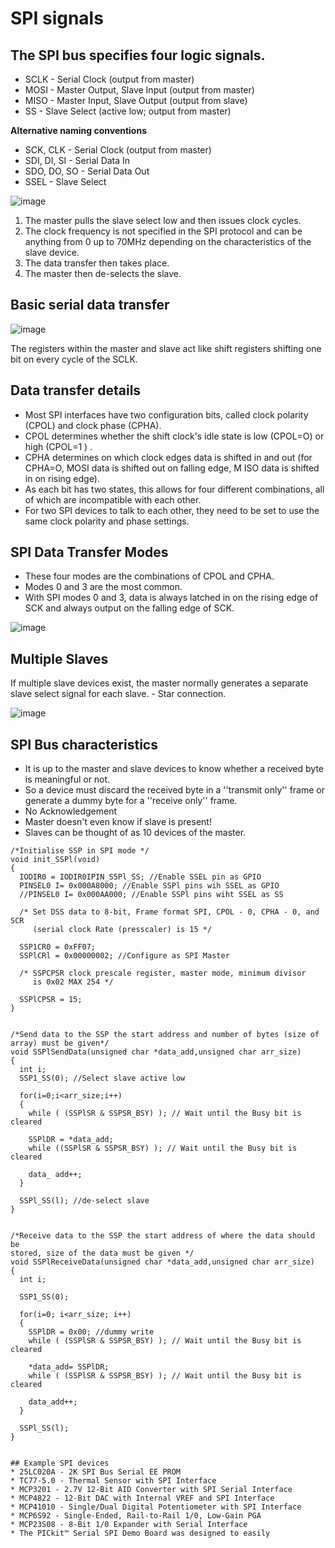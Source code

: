 # SPI signals 
## The SPI bus specifies four logic signals. 
* SCLK - Serial Clock (output from master) 
*  MOSI - Master Output, Slave Input (output from master) 
*  MISO - Master Input, Slave Output (output from slave) 
* SS - Slave Select (active low; output from master) 

<b>Alternative naming conventions</b> 
* SCK, CLK - Serial Clock (output from master) 
*  SDI, DI, SI - Serial Data In 
* SDO, DO, SO - Serial Data Out 
* SSEL - Slave Select

![image](https://user-images.githubusercontent.com/44589560/145690779-8f8c1b7b-92e1-4e45-8843-474a383ed473.png)

1. The master pulls the slave select low and then issues clock cycles. 
2. The clock frequency is not specified in the SPI protocol and can be anything from 0 up to 70MHz depending on the characteristics of the slave device. 
3. The data transfer then takes place. 
4. The master then de-selects the slave.

## Basic serial data transfer

![image](https://user-images.githubusercontent.com/44589560/145690830-2380f27e-f524-4100-afb2-6b9cb356e48a.png)

The registers within the master and slave act like shift registers shifting one bit on every cycle of the SCLK.

## Data transfer details 
* Most SPI interfaces have two configuration bits, called clock polarity (CPOL) and clock phase (CPHA). 
* CPOL determines whether the shift clock's idle state is low (CPOL=O) or high (CPOL=1 ) . 
* CPHA determines on which clock edges data is shifted in and out (for CPHA=O, MOSI data is shifted out on falling edge, M ISO data is shifted in on rising edge). 
* As each bit has two states, this allows for four different combinations, all of which are incompatible with each other. 
* For two SPI devices to talk to each other, they need to be set to use the same clock polarity and phase settings.

## SPI Data Transfer Modes
* These four modes are the combinations of CPOL and CPHA. 
* Modes 0 and 3 are the most common. 
* With SPI modes 0 and 3, data is always latched in on the rising edge of SCK and always output on the falling edge of SCK.

![image](https://user-images.githubusercontent.com/44589560/145690981-e0ee697f-b1ba-4172-87b2-9ab7cab98110.png)

## Multiple Slaves
 If multiple slave devices exist, the master normally generates a separate slave select signal for each slave. - Star connection. 

![image](https://user-images.githubusercontent.com/44589560/145691012-0e2cc3db-6883-4d8d-866c-3320fa354c84.png)

## SPI Bus characteristics 
* It is up to the master and slave devices to know whether a received byte is meaningful or not. 
* So a device must discard the received byte in a ''transmit only'' frame or generate a dummy byte for a ''receive only'' frame. 
* No Acknowledgement 
* Master doesn't even know if slave is present! 
* Slaves can be thought of as 10 devices of the master.

```
/*Initialise SSP in SPI mode */ 
void init_SSPl(void) 
{
  IODIR0 = IODIR0IPIN_S5Pl_SS; //Enable SSEL pin as GPIO
  PINSEL0 I= 0x000A8000; //Enable SSPl pins wih SSEL as GPIO
  //PINSEL0 I= 0x000AA000; //Enable SSPl pins wiht SSEL as SS 

  /* Set DSS data to 8-bit, Frame format SPI, CPOL - 0, CPHA - 0, and SCR 
     (serial clock Rate (presscaler) is 15 */
     
  SSP1CR0 = 0xFF07;
  SSPlCRl = 0x00000002; //Configure as SPI Master
  
  /* SSPCPSR clock prescale register, master mode, minimum divisor 
     is 0x02 MAX 254 */
  
  SSPlCPSR = 15;
} 


/*Send data to the SSP the start address and number of bytes (size of 
array) must be given*/
void SSPlSendData(unsigned char *data_add,unsigned char arr_size) 
{
  int i; 
  SSP1_SS(0); //Select slave active low
  
  for(i=0;i<arr_size;i++)
  {
    while ( (SSPlSR & SSPSR_BSY) ); // Wait until the Busy bit is cleared
    
    SSPlDR = *data_add;
    while ((SSPlSR & SSPSR_BSY) ); // Wait until the Busy bit is cleared
    
    data_ add++;
  }
  
  SSPl_SS(l); //de-select slave
} 
 

/*Receive data to the SSP the start address of where the data should be 
stored, size of the data must be given */
void SSPlReceiveData(unsigned char *data_add,unsigned char arr_size) 
{
  int i;
  
  SSP1_SS(0);
  
  for(i=0; i<arr_size; i++) 
  {
    SSPlDR = 0x00; //dummy write
    while ( (SSPlSR & SSPSR_BSY) ); // Wait until the Busy bit is cleared
    
    *data_add= SSPlDR; 
    while ( (SSPlSR & SSPSR_BSY) ); // Wait until the Busy bit is cleared
    
    data_add++; 
  }
  
  SSPl_SS(l); 
} 


## Example SPI devices 
* 25LC020A - 2K SPI Bus Serial EE PROM 
* TC77-5.0 - Thermal Sensor with SPI Interface 
* MCP3201 - 2.7V 12-Bit AID Converter with SPI Serial Interface 
* MCP4822 - 12-Bit DAC with Internal VREF and SPI Interface 
* MCP41010 - Single/Dual Digital Potentiometer with SPI Interface 
* MCP6S92 - Single-Ended, Rail-to-Rail 1/0, Low-Gain PGA 
* MCP23S08 - 8-Bit 1/0 Expander with Serial Interface 
* The PICkit™ Serial SPI Demo Board was designed to easily 
